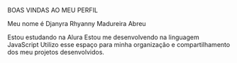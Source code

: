 BOAS VINDAS AO MEU PERFIL 

Meu nome é Djanyra Rhyanny Madureira Abreu

Estou estudando na Alura
Estou me desenvolvendo na linguagem JavaScript
Utilizo esse espaço para minha organização e compartilhamento dos meu projetos desenvolvidos. 
